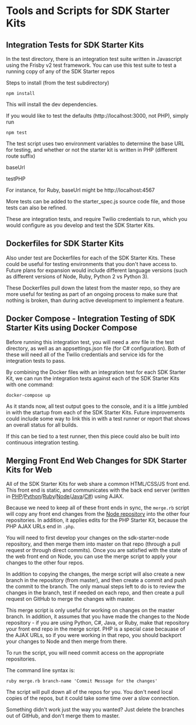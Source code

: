 # Tools and Scripts for SDK Starter Kits

## Integration Tests for SDK Starter Kits

In the test directory, there is an integration test suite written in
Javascript using the Frisby v2 test framework. You can use this test
suite to test a running copy of any of the SDK Starter repos

Steps to install (from the test subdirectory)

`npm install`

This will install the dev dependencies.

If you would like to test the defaults (http://localhost:3000, not PHP), simply run

`npm test`

The test script uses two environment variables to determine the base URL for testing, and whether or not the starter kit is written in PHP (different route suffix)

baseUrl

testPHP

For instance, for Ruby, baseUrl might be http://localhost:4567

More tests can be added to the starter_spec.js source code file, and those tests can also be refined.

These are integration tests, and require Twilio credentials to run, which you would configure as you develop and test the SDK Starter Kits.

## Dockerfiles for SDK Starter Kits

Also under test are Dockerfiles for each of the SDK Starter Kits. These could be useful for testing environments that you don't have access to. Future plans for expansion would include different language versions (such as different versions of Node, Ruby, Python 2 vs Python 3). 

These Dockerfiles pull down the latest from the master repo, so they are more useful for testing as part of an ongoing process to make sure that nothing is broken, than during active development to implement a feature.

## Docker Compose - Integration Testing of SDK Starter Kits using Docker Compose

Before running this integration test, you will need a .env file in the test directory, as well as an appsettings.json file (for C# configuration). Both of these will need all of the Twilio credentials and service ids for the integration tests to pass.

By combining the Docker files with an integration test for each SDK Starter Kit, we can run the integration tests against each of the SDK Starter Kits with one command:

`docker-compose up`

As it stands now, all test output goes to the console, and it is a little jumbled in with the startup from each of the SDK Starter Kits. Future improvements could include some way to link this in with a test runner or report that shows an overall status for all builds. 

If this can be tied to a test runner, then this piece could also be built into continuous integration testing.

## Merging Front End Web Changes for SDK Starter Kits for Web

All of the SDK Starter Kits for web share a common HTML/CSS/JS front end. This front end is static, and communicates with the back end server (written in [PHP](https://github.com/TwilioDevEd/sdk-starter-php)/[Python](https://github.com/TwilioDevEd/sdk-starter-python)/[Ruby](https://github.com/TwilioDevEd/sdk-starter-ruby)/[Node](https://github.com/TwilioDevEd/sdk-starter-node)/[Java](https://github.com/TwilioDevEd/sdk-starter-java)/[C#](https://github.com/TwilioDevEd/sdk-starter-csharp)) using AJAX.

Because we need to keep all of these front ends in sync, the `merge.rb` script will copy any front end changes from the [Node repository](https://github.com/TwilioDevEd/sdk-starter-node) into the other four repositories. In addition, it applies edits for the PHP Starter Kit, because the PHP AJAX URLs end in `.php`.

You will need to first develop your changes on the sdk-starter-node repository, and then merge them into master on that repo (through a pull request or through direct commits). Once you are satisfied with the state of the web front end on Node, you can use the merge script to apply your changes to the other four repos.

In addition to copying the changes, the merge script will also create a new branch in the repository (from master), and then create a commit and push the commit to the branch. The only manual steps left to do is to review the changes in the branch, test if needed on each repo, and then create a pull request on GitHub to merge the changes with master.

This merge script is only useful for working on changes on the master branch. In addition, it assumes that you have made the changes to the Node repository - if you are using Python, C#, Java, or Ruby, make that repository your front end repo in the merge script. PHP is a special case becauase of the AJAX URLs, so if you were working in that repo, you should backport your changes to Node and then merge from there.

To run the script, you will need commit access on the appropriate repositories.

The command line syntax is:

`ruby merge.rb branch-name 'Commit Message for the changes'`

The script will pull down all of the repos for you. You don't need local copies of the repos, but it could take some time over a slow connection.

Something didn't work just the way you wanted? Just delete the branches out of GitHub, and don't merge them to master.
